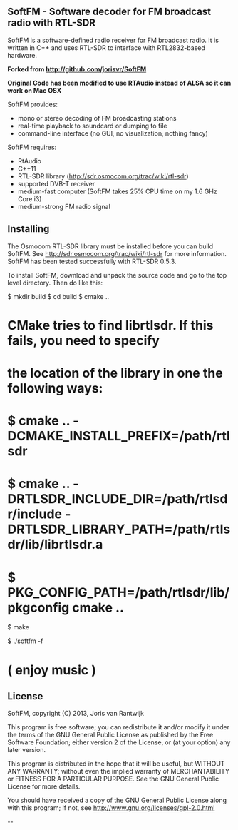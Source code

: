 
  SoftFM - Software decoder for FM broadcast radio with RTL-SDR
 ---------------------------------------------------------------

SoftFM is a software-defined radio receiver for FM broadcast radio.
It is written in C++ and uses RTL-SDR to interface with RTL2832-based
hardware.

**Forked from  http://github.com/jorisvr/SoftFM**

**Original Code has been modified to use RTAudio instead of ALSA so it can work on Mac OSX**

SoftFM provides:
 * mono or stereo decoding of FM broadcasting stations
 * real-time playback to soundcard or dumping to file
 * command-line interface (no GUI, no visualization, nothing fancy)

SoftFM requires:
 * RtAudio
 * C++11
 * RTL-SDR library (http://sdr.osmocom.org/trac/wiki/rtl-sdr)
 * supported DVB-T receiver
 * medium-fast computer (SoftFM takes 25% CPU time on my 1.6 GHz Core i3)
 * medium-strong FM radio signal

  Installing
  ----------

The Osmocom RTL-SDR library must be installed before you can build SoftFM.
See http://sdr.osmocom.org/trac/wiki/rtl-sdr for more information.
SoftFM has been tested successfully with RTL-SDR 0.5.3.

To install SoftFM, download and unpack the source code and go to the
top level directory. Then do like this:

 $ mkdir build
 $ cd build
 $ cmake ..

 # CMake tries to find librtlsdr. If this fails, you need to specify
 # the location of the library in one the following ways:
 #
 #  $ cmake .. -DCMAKE_INSTALL_PREFIX=/path/rtlsdr
 #  $ cmake .. -DRTLSDR_INCLUDE_DIR=/path/rtlsdr/include -DRTLSDR_LIBRARY_PATH=/path/rtlsdr/lib/librtlsdr.a
 #  $ PKG_CONFIG_PATH=/path/rtlsdr/lib/pkgconfig cmake ..

 $ make

 $ ./softfm -f <radio-frequency-in-Hz>

 # ( enjoy music )


  License
  -------

SoftFM, copyright (C) 2013, Joris van Rantwijk

This program is free software; you can redistribute it and/or modify
it under the terms of the GNU General Public License as published by
the Free Software Foundation; either version 2 of the License, or
(at your option) any later version.

This program is distributed in the hope that it will be useful,
but WITHOUT ANY WARRANTY; without even the implied warranty of
MERCHANTABILITY or FITNESS FOR A PARTICULAR PURPOSE.  See the
GNU General Public License for more details.

You should have received a copy of the GNU General Public License along
with this program; if not, see http://www.gnu.org/licenses/gpl-2.0.html

--
